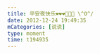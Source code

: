 ```yaml
---
title: 平安夜快乐❤️❤️❤️🌹🌹🌹 \^O^/
date: 2012-12-24 19:49:35
mCategories: [说说]
type: moment
time: t194935
---
```


